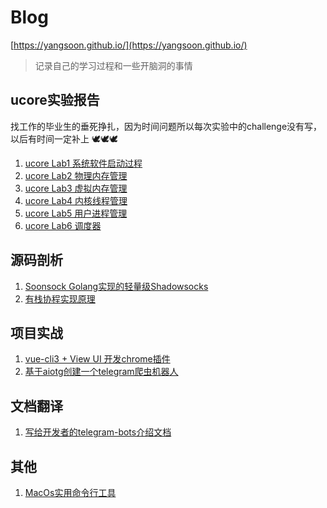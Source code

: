 # Blog

[https://yangsoon.github.io/](https://yangsoon.github.io/)

> 记录自己的学习过程和一些开脑洞的事情

## ucore实验报告
找工作的毕业生的垂死挣扎，因为时间问题所以每次实验中的challenge没有写，以后有时间一定补上 🕊🕊🕊
1. [ucore Lab1 系统软件启动过程](https://yangsoon.github.io/#/posts/42)
2. [ucore Lab2 物理内存管理](https://yangsoon.github.io/#/posts/44)
3. [ucore Lab3 虚拟内存管理](https://yangsoon.github.io/#/posts/45)
4. [ucore Lab4 内核线程管理](https://yangsoon.github.io/#/posts/46)
5. [ucore Lab5 用户进程管理](https://yangsoon.github.io/#/posts/47)
5. [ucore Lab6 调度器](https://yangsoon.github.io/#/posts/48)

## 源码剖析
1. [Soonsock Golang实现的轻量级Shadowsocks](https://yangsoon.github.io/#/posts/39)
2. [有栈协程实现原理](https://yangsoon.github.io/#/posts/38)

## 项目实战
1. [vue-cli3 + View UI 开发chrome插件](https://yangsoon.github.io/#/posts/33)
2. [基于aiotg创建一个telegram爬虫机器人](https://yangsoon.github.io/#/posts/23)

## 文档翻译
1. [写给开发者的telegram-bots介绍文档](https://yangsoon.github.io/#/posts/21)

## 其他
1. [MacOs实用命令行工具](https://yangsoon.github.io/#/posts/37)
